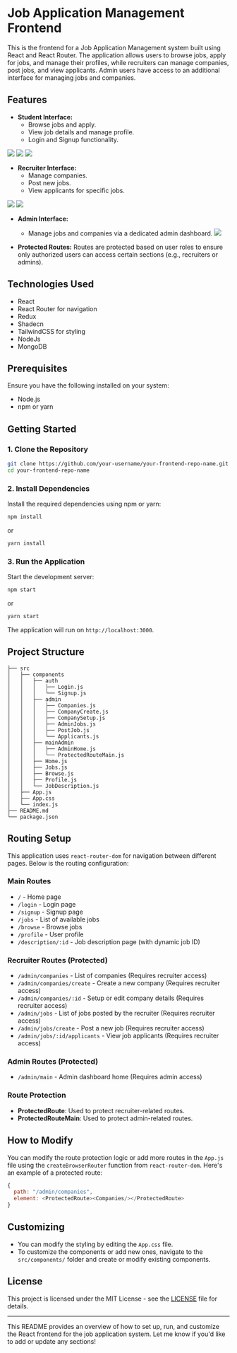# Job Application Management Frontend

This is the frontend for a Job Application Management system built using React and React Router. The application allows users to browse jobs, apply for jobs, and manage their profiles, while recruiters can manage companies, post jobs, and view applicants. Admin users have access to an additional interface for managing jobs and companies.

## Features

- **Student Interface:**
  - Browse jobs and apply.
  - View job details and manage profile.
  - Login and Signup functionality.
    
![](https://github.com/user-attachments/assets/047cc38e-f95d-4aad-a4cf-e021b286f3ea)
![](https://github.com/user-attachments/assets/f298a357-1f38-4dd5-9b54-b550a5276086)
![](https://github.com/user-attachments/assets/795cf721-fa8a-4ee3-b8cc-b7631a88991c)

  
- **Recruiter Interface:**
  - Manage companies.
  - Post new jobs.
  - View applicants for specific jobs.
 
![](https://github.com/user-attachments/assets/5bc8d932-61ce-4a1e-abe3-a928848b0dd9)
![](https://github.com/user-attachments/assets/d2d84002-4aaf-4e49-81ea-593be2442a9d)

- **Admin Interface:**
  - Manage jobs and companies via a dedicated admin dashboard.
![](https://github.com/user-attachments/assets/d58176a8-0a25-4e23-9777-0a210cc3a460)


- **Protected Routes:** Routes are protected based on user roles to ensure only authorized users can access certain sections (e.g., recruiters or admins).


## Technologies Used 


- React
- React Router for navigation
- Redux
- Shadecn
- TailwindCSS for styling
- NodeJs
- MongoDB

## Prerequisites

Ensure you have the following installed on your system:

- Node.js
- npm or yarn

## Getting Started

### 1. Clone the Repository

```bash
git clone https://github.com/your-username/your-frontend-repo-name.git
cd your-frontend-repo-name
```

### 2. Install Dependencies

Install the required dependencies using npm or yarn:

```bash
npm install
```

or

```bash
yarn install
```

### 3. Run the Application

Start the development server:

```bash
npm start
```

or

```bash
yarn start
```

The application will run on `http://localhost:3000`.

## Project Structure

```
├── src
│   ├── components
│   │   ├── auth
│   │   │   ├── Login.js
│   │   │   └── Signup.js
│   │   ├── admin
│   │   │   ├── Companies.js
│   │   │   ├── CompanyCreate.js
│   │   │   ├── CompanySetup.js
│   │   │   ├── AdminJobs.js
│   │   │   ├── PostJob.js
│   │   │   └── Applicants.js
│   │   ├── mainAdmin
│   │   │   ├── AdminHome.js
│   │   │   └── ProtectedRouteMain.js
│   │   ├── Home.js
│   │   ├── Jobs.js
│   │   ├── Browse.js
│   │   ├── Profile.js
│   │   └── JobDescription.js
│   ├── App.js
│   ├── App.css
│   └── index.js
├── README.md
└── package.json
```

## Routing Setup

This application uses `react-router-dom` for navigation between different pages. Below is the routing configuration:

### Main Routes

- `/` - Home page
- `/login` - Login page
- `/signup` - Signup page
- `/jobs` - List of available jobs
- `/browse` - Browse jobs
- `/profile` - User profile
- `/description/:id` - Job description page (with dynamic job ID)

### Recruiter Routes (Protected)

- `/admin/companies` - List of companies (Requires recruiter access)
- `/admin/companies/create` - Create a new company (Requires recruiter access)
- `/admin/companies/:id` - Setup or edit company details (Requires recruiter access)
- `/admin/jobs` - List of jobs posted by the recruiter (Requires recruiter access)
- `/admin/jobs/create` - Post a new job (Requires recruiter access)
- `/admin/jobs/:id/applicants` - View job applicants (Requires recruiter access)

### Admin Routes (Protected)

- `/admin/main` - Admin dashboard home (Requires admin access)

### Route Protection

- **ProtectedRoute**: Used to protect recruiter-related routes.
- **ProtectedRouteMain**: Used to protect admin-related routes.

## How to Modify

You can modify the route protection logic or add more routes in the `App.js` file using the `createBrowserRouter` function from `react-router-dom`. Here's an example of a protected route:

```javascript
{
  path: "/admin/companies",
  element: <ProtectedRoute><Companies/></ProtectedRoute>
}
```

## Customizing

- You can modify the styling by editing the `App.css` file.
- To customize the components or add new ones, navigate to the `src/components/` folder and create or modify existing components.

## License

This project is licensed under the MIT License - see the [LICENSE](LICENSE) file for details.

---

This README provides an overview of how to set up, run, and customize the React frontend for the job application system. Let me know if you'd like to add or update any sections!
